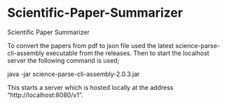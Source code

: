 # Scientific-Paper-Summarizer
Scientific Paper Summarizer

To convert the papers from pdf to json file used the latest science-parse-cli-assembly executable from the releases. Then to start the localhost server the following command is used;

java -jar science-parse-cli-assembly-2.0.3.jar

This starts a server which is hosted locally at the address “http://localhost:8080/v1”.
